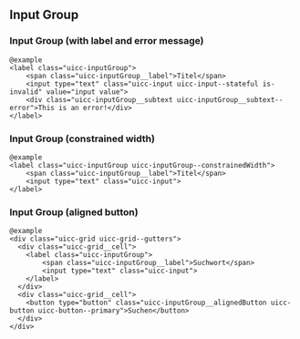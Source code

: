 ## Input Group

### Input Group (with label and error message)
  
    @example
    <label class="uicc-inputGroup">
        <span class="uicc-inputGroup__label">Titel</span>
        <input type="text" class="uicc-input uicc-input--stateful is-invalid" value="input value">
        <div class="uicc-inputGroup__subtext uicc-inputGroup__subtext--error">This is an error!</div>
    </label>


### Input Group (constrained width)
  
    @example
    <label class="uicc-inputGroup uicc-inputGroup--constrainedWidth">
        <span class="uicc-inputGroup__label">Titel</span>
        <input type="text" class="uicc-input">
    </label>
### Input Group (aligned button)
  
    @example
    <div class="uicc-grid uicc-grid--gutters">
      <div class="uicc-grid__cell">
        <label class="uicc-inputGroup">
            <span class="uicc-inputGroup__label">Suchwort</span>
            <input type="text" class="uicc-input">
        </label>
      </div>
      <div class="uicc-grid__cell">
        <button type="button" class="uicc-inputGroup__alignedButton uicc-button uicc-button--primary">Suchen</button>
      </div>
    </div>
